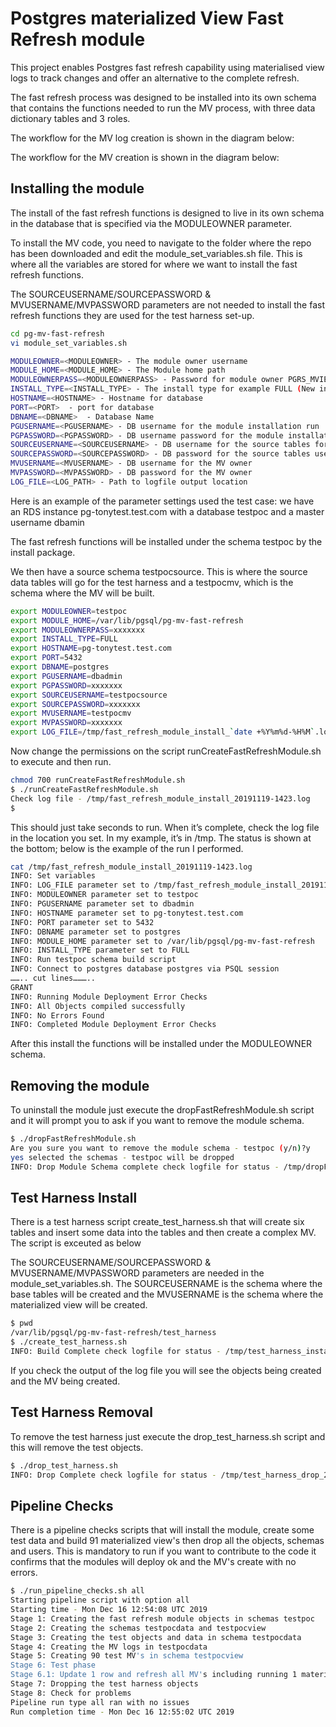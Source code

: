 # Postgres materialized View Fast Refresh module

This project enables Postgres fast refresh capability using materialised view logs to track changes and offer an alternative to the complete refresh.

The fast refresh process was designed to be installed into its own schema that contains the functions needed to run the MV process, with three data dictionary tables and 3 roles.  

The workflow for the MV log creation is shown in the diagram below:


The workflow for the MV creation is shown in the diagram below:


## Installing the module

The install of the fast refresh functions is designed to live in its own schema in the database that is specified via the MODULEOWNER parameter.  

To install the MV code, you need to navigate to the folder where the repo has been downloaded and edit the module_set_variables.sh file. This is where all the variables are stored for where we want to install the fast refresh functions.  

The SOURCEUSERNAME/SOURCEPASSWORD & MVUSERNAME/MVPASSWORD parameters are not needed to install the fast refresh functions they are used for the test harness set-up.


``` bash
cd pg-mv-fast-refresh
vi module_set_variables.sh

MODULEOWNER=<MODULEOWNER> - The module owner username
MODULE_HOME=<MODULE_HOME> - The Module home path 
MODULEOWNERPASS=<MODULEOWNERPASS> - Password for module owner PGRS_MVIEW
INSTALL_TYPE=<INSTALL_TYPE>	- The install type for example FULL (New install) - UPDATE (Update existing install). Default value set to FULL
HOSTNAME=<HOSTNAME> - Hostname for database
PORT=<PORT>	 - port for database
DBNAME=<DBNAME>	 - Database Name
PGUSERNAME=<PGUSERNAME> - DB username for the module installation run
PGPASSWORD=<PGPASSWORD> - DB username password for the module installation run
SOURCEUSERNAME=<SOURCEUSERNAME> - DB username for the source tables for the MV
SOURCEPASSWORD=<SOURCEPASSWORD> - DB password for the source tables user
MVUSERNAME=<MVUSERNAME> - DB username for the MV owner
MVPASSWORD=<MVPASSWORD> - DB password for the MV owner
LOG_FILE=<LOG_PATH> - Path to logfile output location

```

Here is an example of the parameter settings used the test case: we have an RDS instance pg-tonytest.test.com with a database testpoc and a master username dbamin 

The fast refresh functions will be installed under the schema testpoc by the install package. 

We then have a source schema testpocsource. This is where the source data tables will go for the test harness and a testpocmv, which is the schema where the MV will be built.


``` bash
export MODULEOWNER=testpoc
export MODULE_HOME=/var/lib/pgsql/pg-mv-fast-refresh
export MODULEOWNERPASS=xxxxxxx
export INSTALL_TYPE=FULL
export HOSTNAME=pg-tonytest.test.com
export PORT=5432
export DBNAME=postgres
export PGUSERNAME=dbadmin
export PGPASSWORD=xxxxxxx
export SOURCEUSERNAME=testpocsource
export SOURCEPASSWORD=xxxxxxx
export MVUSERNAME=testpocmv
export MVPASSWORD=xxxxxxx
export LOG_FILE=/tmp/fast_refresh_module_install_`date +%Y%m%d-%H%M`.log

```

Now change the permissions on the script runCreateFastRefreshModule.sh to execute and then run. 

``` bash
chmod 700 runCreateFastRefreshModule.sh
$ ./runCreateFastRefreshModule.sh
Check log file - /tmp/fast_refresh_module_install_20191119-1423.log
$

```

This should just take seconds to run. When it’s complete, check the log file in the location you set. In my example, it’s in /tmp. The status is shown at the bottom; below is the example of the run I performed.

``` bash
cat /tmp/fast_refresh_module_install_20191119-1423.log
INFO: Set variables
INFO: LOG_FILE parameter set to /tmp/fast_refresh_module_install_20191119-1423.log
INFO: MODULEOWNER parameter set to testpoc
INFO: PGUSERNAME parameter set to dbadmin
INFO: HOSTNAME parameter set to pg-tonytest.test.com
INFO: PORT parameter set to 5432
INFO: DBNAME parameter set to postgres
INFO: MODULE_HOME parameter set to /var/lib/pgsql/pg-mv-fast-refresh
INFO: INSTALL_TYPE parameter set to FULL
INFO: Run testpoc schema build script
INFO: Connect to postgres database postgres via PSQL session
…….. cut lines………..
GRANT
INFO: Running Module Deployment Error Checks
INFO: All Objects compiled successfully
INFO: No Errors Found
INFO: Completed Module Deployment Error Checks


```

After this install the functions will be installed under the MODULEOWNER schema.

## Removing the module

To uninstall the module just execute the dropFastRefreshModule.sh script and it will prompt you to ask if you want to remove the module schema.
 
``` bash
$ ./dropFastRefreshModule.sh
Are you sure you want to remove the module schema - testpoc (y/n)?y
yes selected the schemas - testpoc will be dropped
INFO: Drop Module Schema complete check logfile for status - /tmp/dropFastRefreshModule_20191119-1430.log

``` 

## Test Harness Install 

There is a test harness script create_test_harness.sh that will create six tables and insert some data into the tables and then create a complex MV.  The script is exceuted as below

The SOURCEUSERNAME/SOURCEPASSWORD & MVUSERNAME/MVPASSWORD parameters are needed in the module_set_variables.sh.  The SOURCEUSERNAME is the schema where the base tables will be created and the MVUSERNAME is the schema where the materialized view will be created.

``` bash
$ pwd
/var/lib/pgsql/pg-mv-fast-refresh/test_harness
$ ./create_test_harness.sh
INFO: Build Complete check logfile for status - /tmp/test_harness_install_20191119-1425.log
```

If you check the output of the log file you will see the objects being created and the MV being created.

## Test Harness Removal

To remove the test harness just execute the drop_test_harness.sh script and this will remove the test objects.

``` bash
$ ./drop_test_harness.sh
INFO: Drop Complete check logfile for status - /tmp/test_harness_drop_20191119-1428.log 

```

## Pipeline Checks

There is a pipeline checks scripts that will install the module, create some test data and build 91 materialized view's then drop all the objects, schemas and users.   This is mandatory to run if you want to contribute to the code it confirms that the modules will deploy ok and the MV's create with no errors.

``` bash
$ ./run_pipeline_checks.sh all
Starting pipeline script with option all
Starting time - Mon Dec 16 12:54:08 UTC 2019
Stage 1: Creating the fast refresh module objects in schemas testpoc
Stage 2: Creating the schemas testpocdata and testpocview
Stage 3: Creating the test objects and data in schema testpocdata
Stage 4: Creating the MV logs in testpocdata
Stage 5: Creating 90 test MV's in schema testpocview
Stage 6: Test phase
Stage 6.1: Update 1 row and refresh all MV's including running 1 materialized view in parallel 4
Stage 7: Dropping the test harness objects
Stage 8: Check for problems
Pipeline run type all ran with no issues
Run completion time - Mon Dec 16 12:55:02 UTC 2019

```